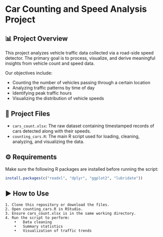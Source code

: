 # Car Counting and Speed Analysis Project

## 📊 Project Overview

This project analyzes vehicle traffic data collected via a road-side speed detector. The primary goal is to process, visualize, and derive meaningful insights from vehicle count and speed data.

Our objectives include:
- Counting the number of vehicles passing through a certain location
- Analyzing traffic patterns by time of day
- Identifying peak traffic hours
- Visualizing the distribution of vehicle speeds

## 📁 Project Files

- `cars_count.xlsx`: The raw dataset containing timestamped records of cars detected along with their speeds.
- `counting_cars.R`: The main R script used for loading, cleaning, analyzing, and visualizing the data.

## ⚙️ Requirements

Make sure the following R packages are installed before running the script:

```r
install.packages(c("readxl", "dplyr", "ggplot2", "lubridate"))
```

## ▶️ How to Use

	1. Clone this repository or download the files.
	2. Open counting_cars.R in RStudio.
	3. Ensure cars_count.xlsx is in the same working directory.
	4. Run the script to perform:
        •	Data cleaning
        •	Summary statistics
        •	Visualization of traffic trends


        
